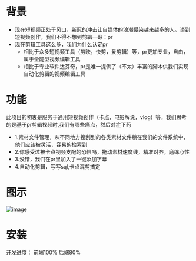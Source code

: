 # 背景
- 现在短视频正处于风口，新冠的冲击让自媒体的浪潮侵染越来越多的人。谈到短视频创作，我们不得不想到剪辑一哥：pr
- 现在剪辑工具这么多，我们为什么认定pr
  - 相比于众多短视频工具（剪映，快剪，爱剪辑）等，pr更加专业，自由，属于全能型视频编辑工具
  - 相比于专业软件达芬奇，pr是唯一提供了（不太）丰富的脚本供我们实现自动化剪辑的视频编辑工具
# 功能 
此项目的初衷是服务于通用短视频创作（卡点，电影解说，vlog）等，我们思考的是基于pr剪辑视频时,我们有哪些痛点，然后对症下药
  - 1.素材文件管理，从不同地方搜刮到的各类素材文件躺在我们的文件系统中，他们应该被灵活，容易的检索到
  - 2.你感受过被卡点视频支配的恐惧吗，拖动素材速度线，精准对齐，磨练心性
  - 3.没错，我们在pr里加入了一键添加字幕
  - 4.自动化剪辑，写写sql,卡点混剪搞定

# 图示
![image](https://user-images.githubusercontent.com/44096992/199279627-9b52e485-f8c6-4a8d-9e28-988c56a2b264.png)

# 安装
开发进度：
前端100%
后端80%
